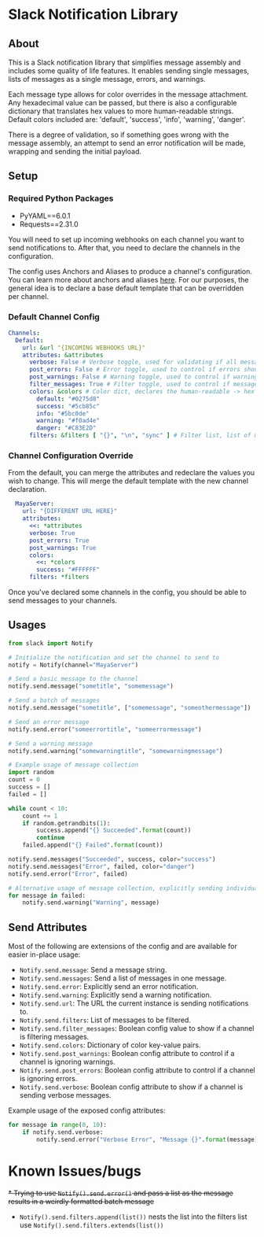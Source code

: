 # Slack Notification Library
## About
This is a Slack notification library that simplifies message assembly and includes some quality of life features. It enables sending single messages, lists of messages as a single message, errors, and warnings.

Each message type allows for color overrides in the message attachment. Any hexadecimal value can be passed, but there is also a configurable dictionary that translates hex values to more human-readable strings. Default colors included are: 'default', 'success', 'info', 'warning', 'danger'.

There is a degree of validation, so if something goes wrong with the message assembly, an attempt to send an error notification will be made, wrapping and sending the initial payload.

## Setup
### Required Python Packages
* PyYAML==6.0.1
* Requests==2.31.0

You will need to set up incoming webhooks on each channel you want to send notifications to. After that, you need to declare the channels in the configuration.

The config uses Anchors and Aliases to produce a channel's configuration. You can learn more about anchors and aliases [here](https://www.educative.io/blog/advanced-yaml-syntax-cheatsheet). For our purposes, the general idea is to declare a base default template that can be overridden per channel.

### Default Channel Config
```yaml
Channels:
  Default:
    url: &url "{INCOMING WEBHOOKS URL}"
    attributes: &attributes
      verbose: False # Verbose toggle, used for validating if all messages should be sent
      post_errors: False # Error toggle, used to control if errors should be sent
      post_warnings: False # Warning toggle, used to control if warnings should be sent
      filter_messages: True # Filter toggle, used to control if messages will be filterd
      colors: &colors # Color dict, declares the human-readable -> hex values, others can be added here if needed
        default: "#0275d8"
        success: "#5cb85c"
        info: "#5bc0de"
        warning: "#f0ad4e"
        danger: "#C83E2D"
      filters: &filters [ "{}", "\n", "sync" ] # Filter list, list of messages to ignore
```
### Channel Configuration Override
From the default, you can merge the attributes and redeclare the values you wish to change. This will merge the default template with the new channel declaration.

```yaml
  MayaServer:
    url: "{DIFFERENT URL HERE}"
    attributes:
      <<: *attributes
      verbose: True
      post_errors: True
      post_warnings: True
      colors:
        <<: *colors
        success: "#FFFFFF"
      filters: *filters
```
Once you've declared some channels in the config, you should be able to send messages to your channels.

## Usages
```python
from slack import Notify

# Initialize the notification and set the channel to send to
notify = Notify(channel="MayaServer")

# Send a basic message to the channel
notify.send.message("sometitle", "somemessage")

# Send a batch of messages
notify.send.message("sometitle", ["somemessage", "someothermessage"])

# Send an error message
notify.send.error("someerrortitle", "someerrormessage")

# Send a warning message
notify.send.warning("somewarningtitle", "somewarningmessage")

# Example usage of message collection
import random
count = 0
success = []
failed = []

while count < 10:
    count += 1
    if random.getrandbits(1):
        success.append("{} Succeeded".format(count))
        continue
    failed.append("{} Failed".format(count))

notify.send.messages("Succeeded", success, color="success")
notify.send.messages("Error", failed, color="danger")
notify.send.error("Error", failed)

# Alternative usage of message collection, explicitly sending individual warnings
for message in failed:
    notify.send.warning("Warning", message)
```
## Send Attributes
Most of the following are extensions of the config and are available for easier in-place usage:

* `Notify.send.message`: Send a message string.
* `Notify.send.messages`: Send a list of messages in one message.
* `Notify.send.error`: Explicitly send an error notification.
* `Notify.send.warning`: Explicitly send a warning notification.
* `Notify.send.url`: The URL the current instance is sending notifications to.
* `Notify.send.filters`: List of messages to be filtered.
* `Notify.send.filter_messages`: Boolean config value to show if a channel is filtering messages.
* `Notify.send.colors`: Dictionary of color key-value pairs.
* `Notify.send.post_warnings`: Boolean config attribute to control if a channel is ignoring warnings.
* `Notify.send.post_errors`: Boolean config attribute to control if a channel is ignoring errors.
* `Notify.send.verbose`: Boolean config attribute to show if a channel is sending verbose messages.

Example usage of the exposed config attributes:

```python
for message in range(0, 10):
    if notify.send.verbose:
        notify.send.error("Verbose Error", "Message {}".format(message))
```

# Known Issues/bugs
~~* Trying to use `Notify().send.error()` and pass a list as the message results in a weirdly formatted batch message~~
* `Notify().send.filters.append(list())` nests the list into the filters list use `Notify().send.filters.extends(list())`

